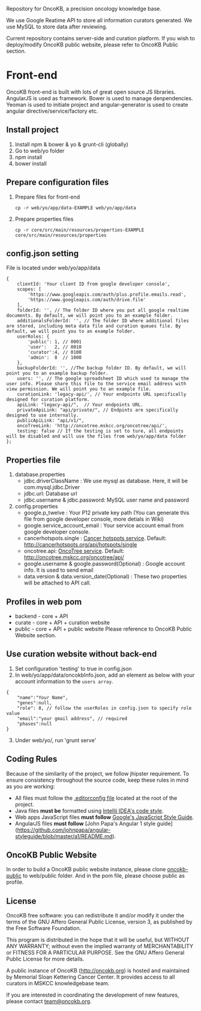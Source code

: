 Repository for OncoKB, a precision oncology knowledge base.

We use Google Reatime API to store all information curators generated.
We use MySQL to store data after reviewing.

Current repository contains server-side and curation platform.
If you wish to deploy/modify OncoKB public website, please refer to OncoKB Public section.

# Front-end
OncoKB front-end is built with lots of great open source JS libraries. AngularJS is used as framework. Bower is used to manage denpendencies. Yeoman is used to initiate project and angular-generator is used to create angular directive/service/factory etc.

## Install project
1. Install npm & bower & yo & grunt-cli (globally)
2. Go to web/yo folder
3. npm install
4. bower install

## Prepare configuration files
1. Prepare files for front-end  
    ```
    cp -r web/yo/app/data-EXAMPLE web/yo/app/data
    ```
2. Prepare properties files  
    ```
    cp -r core/src/main/resources/properties-EXAMPLE core/src/main/resources/properties
    ```

## config.json setting
File is located under web/yo/app/data
```
{
    clientId: 'Your client ID from google developer console',
    scopes: [
        'https://www.googleapis.com/auth/plus.profile.emails.read',
        'https://www.googleapis.com/auth/drive.file'
    ],
    folderId: '', // The folder ID where you put all google realtime documents. By default, we will point you to an example folder.
    additionalsFolderId: '', // The folder ID where additional files are stored, including meta data file and curation queues file. By default, we will point you to an example folder.
    userRoles: {
        'public': 1, // 0001
        'user':   2, // 0010
        'curator':4, // 0100
        'admin':  8  // 1000
    },
    backupFolderId: '', //The backup folder ID. By default, we will point you to an example backup folder.
    users: '', // The google spreadsheet ID which used to manage the user info. Please share this file to the service email address with view permission. We will point you to an example file.
    curationLink: 'legacy-api/', // Your endpoints URL specifically designed for curation platform.
    apiLink: "legacy-api/",  // Your endpoints URL.
    privateApiLink: "api/private/", // Endpints are specifically designed to use internally.
    publicApiLink: "api/v1/",
    oncoTreeLink: 'http://oncotree.mskcc.org/oncotree/api/',
    testing: false // If the testing is set to ture, all endpoints will be disabled and will use the files from web/yo/app/data folder
};
```

## Properties file
1. database.properties
    * jdbc.driverClassName : We use mysql as database. Here, it will be com.mysql.jdbc.Driver
    * jdbc.url: Database url
    * jdbc.username & jdbc.password: MySQL user name and password
2. config.properties
    * google.p_twelve : Your P12 private key path (You can generate this file from google developer console, more detials in Wiki)
    * google.service_account_email : Your service account email from google developer console.
    * cancerhotspots.single : [Cancer hotspots service](http://cancerhotspots.org). Default: http://cancerhotspots.org/api/hotspots/single
    * oncotree.api: [OncoTree service](http://oncotree.mskcc.org/oncotree/). Default: http://oncotree.mskcc.org/oncotree/api/
    * google.username & google.password(Optional) : Google account info. It is used to send email
    * data.version & data.version_date(Optional) : These two properties will be attached to API call.
    
## Profiles in web pom
* backend - core + API
* curate - core + API + curation website
* public - core + API + public website Please reference to OncoKB Public Website section.
    
## Use curation website without back-end
1. Set configuration 'testing' to true in config.json
2. In web/yo/app/data/oncokbInfo.json, add an element as below with your account information to the `users array`. 
```
{
    "name":"Your Name",
    "genes":null, 
    "role": 8, // follow the userRoles in config.json to specify role value
    "email":"your gmail address", // required
    "phases":null
}
```
3. Under web/yo/, run 'grunt serve'

## Coding Rules
Because of the similarity of the project, we follow jhipster requirement.
To ensure consistency throughout the source code, keep these rules in mind as you are working:

* All files must follow the [.editorconfig file](http://editorconfig.org/) located at the root of the project.
* Java files **must be** formatted using [Intellij IDEA's code style](http://confluence.jetbrains.com/display/IntelliJIDEA/Code+Style+and+Formatting).
* Web apps JavaScript files **must follow** [Google's JavaScript Style Guide](https://google-styleguide.googlecode.com/svn/trunk/javascriptguide.xml).
* AngularJS files **must follow** [John Papa's Angular 1 style guide] (https://github.com/johnpapa/angular-styleguide/blob/master/a1/README.md).

## OncoKB Public Website
In order to build a OncoKB public website instance, please clone [oncokb-public](https://github.com/oncokb/oncokb-public) to web/public folder. And in the pom file, please choose public as profile.

License
--------------------

OncoKB free software: you can redistribute it and/or modify it under the terms of the GNU Affero General Public License, version 3, as published by the Free Software Foundation.

This program is distributed in the hope that it will be useful, but WITHOUT ANY WARRANTY; without even the implied warranty of MERCHANTABILITY or FITNESS FOR A PARTICULAR PURPOSE. See the GNU Affero General Public License for more details.

A public instance of OncoKB (http://oncokb.org) is hosted and maintained by Memorial Sloan Kettering Cancer Center. It provides access to all curators in MSKCC knowledgebase team.

If you are interested in coordinating the development of new features, please contact team@oncokb.org.
